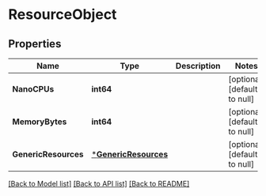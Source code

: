 # ResourceObject

## Properties
Name | Type | Description | Notes
------------ | ------------- | ------------- | -------------
**NanoCPUs** | **int64** |  | [optional] [default to null]
**MemoryBytes** | **int64** |  | [optional] [default to null]
**GenericResources** | [***GenericResources**](GenericResources.md) |  | [optional] [default to null]

[[Back to Model list]](../README.md#documentation-for-models) [[Back to API list]](../README.md#documentation-for-api-endpoints) [[Back to README]](../README.md)


